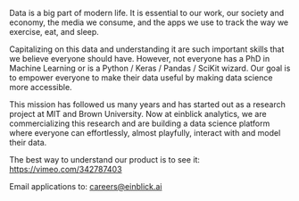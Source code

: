 Data is a big part of modern life. It is essential to our work, our society and economy, the media we consume, and the apps we use to track the way we exercise, eat, and sleep.

Capitalizing on this data and understanding it are such important skills that we believe everyone should have. However, not everyone has a PhD in Machine Learning or is a Python / Keras / Pandas / SciKit wizard. Our goal is to empower everyone to make their data useful by making data science more accessible. 

This mission has followed us many years and has started out as a research project at MIT and Brown University. Now at einblick analytics, we are commercializing this research and are building a data science platform where everyone can effortlessly, almost playfully, interact with and model their data. 

The best way to understand our product is to see it: https://vimeo.com/342787403

Email applications to: <careers@einblick.ai>
